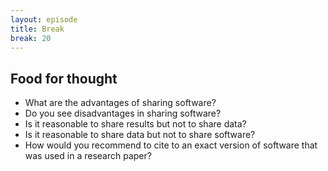 ```yaml
---
layout: episode
title: Break
break: 20
---
```


## Food for thought

- What are the advantages of sharing software?
- Do you see disadvantages in sharing software?
- Is it reasonable to share results but not to share data?
- Is it reasonable to share data but not to share software?
- How would you recommend to cite to an exact version of software that was used in a research paper?

